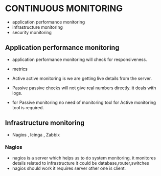 # CONTINUOUS MONITORING
* application performance monitoring
* infrastructure monitoring
* security monitoring

## Application performance monitoring
* application performance monitoring will check for responsiveness.
* metrics
* Active 
 active monitoring is we are getting live details from the server.
 * Passive
 passive checks will not give real numbers directly. it deals with logs.

* for Passive monitoring no need of monitoring tool for Active monitoring tool is required.

## Infrastructure monitoring
* Nagios , Icinga , Zabbix

### Nagios
* nagios is a server which  helps us to do system monitoring. it monitores details related to infrastructure it
  could be database,router,switches
* nagios should work it requires server other one is client.
